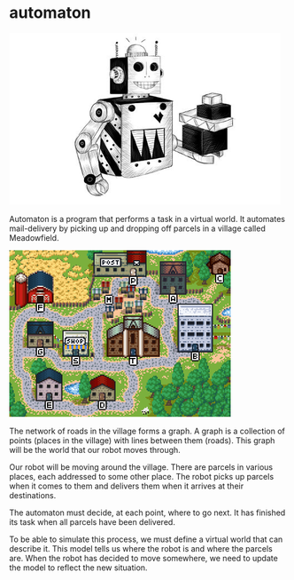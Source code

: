 # automaton
<img src="robot.jpg"
     alt="Markdown Monster icon"/>

Automaton is a program that performs a task in a virtual world. It automates mail-delivery by picking up and dropping off parcels in a village called Meadowfield.

<img src="village.png"
     alt="Markdown Monster icon"/>

The network of roads in the village forms a graph. A graph is a collection of points (places in the village) with lines between them (roads). This graph will be the world that our robot moves through.

Our robot will be moving around the village. There are parcels in various places, each addressed to some other place. The robot picks up parcels when it comes to them and delivers them when it arrives at their destinations.

The automaton must decide, at each point, where to go next. It has finished its task when all parcels have been delivered.

To be able to simulate this process, we must define a virtual world that can describe it. This model tells us where the robot is and where the parcels are. When the robot has decided to move somewhere, we need to update the model to reflect the new situation.